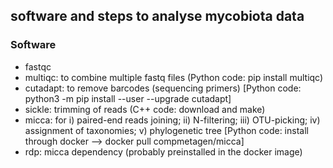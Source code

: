 ## software and steps to analyse mycobiota data

### Software

- fastqc
- multiqc: to combine multiple fastq files (Python code: pip install multiqc)
- cutadapt: to remove barcodes (sequencing primers) [Python code: python3 -m pip install --user --upgrade cutadapt]
- sickle: trimming of reads (C++ code: download and make)
- micca: for i) paired-end reads joining; ii) N-filtering; iii) OTU-picking; iv) assignment of taxonomies; v) phylogenetic tree [Python code: install through docker --> docker pull compmetagen/micca]
- rdp: micca dependency (probably preinstalled in the docker image)

